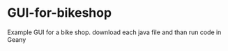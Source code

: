 # GUI-for-bikeshop

Example GUI for a bike shop.
download each java file and than run code in Geany 
